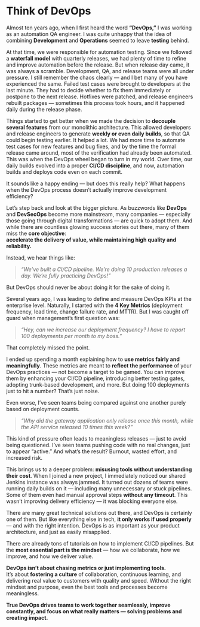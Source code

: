 # Think of DevOps

Almost ten years ago, when I first heard the word **“DevOps,”** I was working as an automation QA engineer. I was quite unhappy that the idea of combining **Development** and **Operations** seemed to leave **testing** behind.

At that time, we were responsible for automation testing. Since we followed a **waterfall model** with quarterly releases, we had plenty of time to refine and improve automation before the release. But when release day came, it was always a scramble. Development, QA, and release teams were all under pressure. I still remember the chaos clearly — and I bet many of you have experienced the same. Failed test cases were brought to developers at the last minute. They had to decide whether to fix them immediately or postpone to the next release. Hotfixes were patched, and release engineers rebuilt packages — sometimes this process took hours, and it happened daily during the release phase.

Things started to get better when we made the decision to **decouple several features** from our monolithic architecture. This allowed developers and release engineers to generate **weekly or even daily builds**, so that QA could begin testing earlier. It helped a lot. We had more time to automate test cases for new features and bug fixes, and by the time the formal release came around, most of the verification had already been automated. This was when the DevOps wheel began to turn in my world. Over time, our daily builds evolved into a proper **CI/CD discipline**, and now, automation builds and deploys code even on each commit.

It sounds like a happy ending — but does this really help? What happens when the DevOps process doesn’t actually improve development efficiency?

Let’s step back and look at the bigger picture. As buzzwords like **DevOps** and **DevSecOps** become more mainstream, many companies — especially those going through digital transformations — are quick to adopt them. And while there are countless glowing success stories out there, many of them miss the **core objective**:  
**accelerate the delivery of value, while maintaining high quality and reliability.**

Instead, we hear things like:  
> _“We’ve built a CI/CD pipeline. We’re doing 10 production releases a day. We’re fully practicing DevOps!”_  

But DevOps should never be about doing it for the sake of doing it.

Several years ago, I was leading to define and measure DevOps KPIs at the enterprise level. Naturally, I started with the **4 Key Metrics** (deployment frequency, lead time, change failure rate, and MTTR). But I was caught off guard when management’s first question was:  
> _“Hey, can we increase our deployment frequency? I have to report 100 deployments per month to my boss.”_

That completely missed the point.

I ended up spending a month explaining how to **use metrics fairly and meaningfully**. These metrics are meant to **reflect the performance** of your DevOps practices — not become a target to be gamed. You can improve them by enhancing your CI/CD pipeline, introducing better testing gates, adopting trunk-based development, and more. But doing 100 deployments just to hit a number? That’s just noise.

Even worse, I’ve seen teams being compared against one another purely based on deployment counts.  
> _“Why did the gateway application only release once this month, while the API service released 10 times this week?”_

This kind of pressure often leads to meaningless releases — just to avoid being questioned. I’ve seen teams pushing code with no real changes, just to appear “active.” And what’s the result? Burnout, wasted effort, and increased risk.

This brings us to a deeper problem: **misusing tools without understanding their cost**. When I joined a new project, I immediately noticed our shared Jenkins instance was always jammed. It turned out dozens of teams were running daily builds on it — including many unnecessary or stuck pipelines. Some of them even had manual approval steps **without any timeout**. This wasn’t improving delivery efficiency — it was blocking everyone else.

There are many great technical solutions out there, and DevOps is certainly one of them. But like everything else in tech, **it only works if used properly** — and with the right intention. DevOps is as important as your product architecture, and just as easily misapplied.

There are already tons of tutorials on how to implement CI/CD pipelines. But the **most essential part is the mindset** — how we collaborate, how we improve, and how we deliver value.

**DevOps isn’t about chasing metrics or just implementing tools.**  
It’s about **fostering a culture** of collaboration, continuous learning, and delivering real value to customers with quality and speed. Without the right mindset and purpose, even the best tools and processes become meaningless.

**True DevOps drives teams to work together seamlessly, improve constantly, and focus on what really matters — solving problems and creating impact.**
